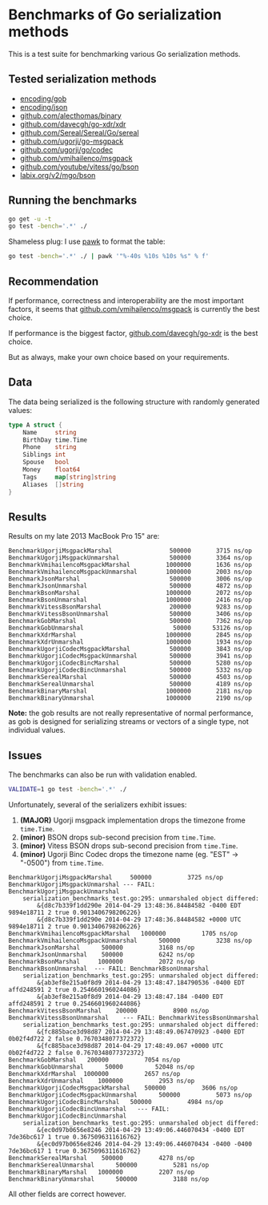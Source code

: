 # Benchmarks of Go serialization methods

This is a test suite for benchmarking various Go serialization methods.

## Tested serialization methods

- [encoding/gob](http://golang.org/pkg/encoding/gob/)
- [encoding/json](http://golang.org/pkg/encoding/json/)
- [github.com/alecthomas/binary](https://github.com/alecthomas/binary)
- [github.com/davecgh/go-xdr/xdr](https://github.com/davecgh/go-xdr)
- [github.com/Sereal/Sereal/Go/sereal](https://github.com/Sereal/Sereal)
- [github.com/ugorji/go-msgpack](https://github.com/ugorji/go-msgpack)
- [github.com/ugorji/go/codec](https://github.com/ugorji/go/tree/master/codec)
- [github.com/vmihailenco/msgpack](https://github.com/vmihailenco/msgpack)
- [github.com/youtube/vitess/go/bson](https://github.com/youtube/vitess/tree/master/go/bson)
- [labix.org/v2/mgo/bson](https://labix.org/v2/mgo/bson)


## Running the benchmarks

```bash
go get -u -t
go test -bench='.*' ./
```

Shameless plug: I use [pawk](https://github.com/alecthomas/pawk) to format the table:

```bash
go test -bench='.*' ./ | pawk '"%-40s %10s %10s %s" % f'
```

## Recommendation

If performance, correctness and interoperability are the most important
factors, it seems that
[github.com/vmihailenco/msgpack](https://github.com/vmihailenco/msgpack) is
currently the best choice.

If performance is the biggest factor, [github.com/davecgh/go-xdr](https://github.com/davecgh/go-xdr) is the
best choice.

But as always, make your own choice based on your requirements.

## Data

The data being serialized is the following structure with randomly generated values:

```go
type A struct {
	Name     string
	BirthDay time.Time
	Phone    string
	Siblings int
	Spouse   bool
	Money    float64
	Tags     map[string]string
	Aliases  []string
}
```


## Results

Results on my late 2013 MacBook Pro 15" are:

```
BenchmarkUgorjiMsgpackMarshal                500000       3715 ns/op
BenchmarkUgorjiMsgpackUnmarshal              500000       3364 ns/op
BenchmarkVmihailencoMsgpackMarshal          1000000       1636 ns/op
BenchmarkVmihailencoMsgpackUnmarshal        1000000       2003 ns/op
BenchmarkJsonMarshal                         500000       3006 ns/op
BenchmarkJsonUnmarshal                       500000       4872 ns/op
BenchmarkBsonMarshal                        1000000       2072 ns/op
BenchmarkBsonUnmarshal                      1000000       2416 ns/op
BenchmarkVitessBsonMarshal                   200000       9283 ns/op
BenchmarkVitessBsonUnmarshal                 500000       3406 ns/op
BenchmarkGobMarshal                          500000       7362 ns/op
BenchmarkGobUnmarshal                         50000      53126 ns/op
BenchmarkXdrMarshal                         1000000       2845 ns/op
BenchmarkXdrUnmarshal                       1000000       1934 ns/op
BenchmarkUgorjiCodecMsgpackMarshal           500000       3843 ns/op
BenchmarkUgorjiCodecMsgpackUnmarshal         500000       3941 ns/op
BenchmarkUgorjiCodecBincMarshal              500000       5280 ns/op
BenchmarkUgorjiCodecBincUnmarshal            500000       5332 ns/op
BenchmarkSerealMarshal                       500000       4503 ns/op
BenchmarkSerealUnmarshal                     500000       4189 ns/op
BenchmarkBinaryMarshal                      1000000       2181 ns/op
BenchmarkBinaryUnmarshal                    1000000       2190 ns/op
```

**Note:** the gob results are not really representative of normal performance, as gob is designed for serializing streams or vectors of a single type, not individual values.


## Issues

The benchmarks can also be run with validation enabled.

```bash
VALIDATE=1 go test -bench='.*' ./
```

Unfortunately, several of the serializers exhibit issues:

1. **(MAJOR)** Ugorji msgpack implementation drops the timezone frome `time.Time`.
2. **(minor)** BSON drops sub-second precision from `time.Time`.
3. **(minor)** Vitess BSON drops sub-second precision from `time.Time`.
4. **(minor)** Ugorji Binc Codec drops the timezone name (eg. "EST" -> "-0500") from `time.Time`.

```
BenchmarkUgorjiMsgpackMarshal     500000          3725 ns/op
BenchmarkUgorjiMsgpackUnmarshal --- FAIL: BenchmarkUgorjiMsgpackUnmarshal
    serialization_benchmarks_test.go:295: unmarshaled object differed:
        &{d8c7b339f1dd290e 2014-04-29 13:48:36.84484582 -0400 EDT 9894e18711 2 true 0.9013406798206226}
        &{d8c7b339f1dd290e 2014-04-29 17:48:36.84484582 +0000 UTC 9894e18711 2 true 0.9013406798206226}
BenchmarkVmihailencoMsgpackMarshal   1000000          1705 ns/op
BenchmarkVmihailencoMsgpackUnmarshal      500000          3238 ns/op
BenchmarkJsonMarshal      500000          3168 ns/op
BenchmarkJsonUnmarshal    500000          6242 ns/op
BenchmarkBsonMarshal     1000000          2072 ns/op
BenchmarkBsonUnmarshal  --- FAIL: BenchmarkBsonUnmarshal
    serialization_benchmarks_test.go:295: unmarshaled object differed:
        &{ab3ef8e215a0f8d9 2014-04-29 13:48:47.184790536 -0400 EDT affd248591 2 true 0.2546601960244086}
        &{ab3ef8e215a0f8d9 2014-04-29 13:48:47.184 -0400 EDT affd248591 2 true 0.2546601960244086}
BenchmarkVitessBsonMarshal    200000          8900 ns/op
BenchmarkVitessBsonUnmarshal    --- FAIL: BenchmarkVitessBsonUnmarshal
    serialization_benchmarks_test.go:295: unmarshaled object differed:
        &{fc885bace3d98d87 2014-04-29 13:48:49.067470923 -0400 EDT 0b02f4d722 2 false 0.7670348077372372}
        &{fc885bace3d98d87 2014-04-29 17:48:49.067 +0000 UTC 0b02f4d722 2 false 0.7670348077372372}
BenchmarkGobMarshal   200000          7054 ns/op
BenchmarkGobUnmarshal      50000         52048 ns/op
BenchmarkXdrMarshal  1000000          2657 ns/op
BenchmarkXdrUnmarshal    1000000          2953 ns/op
BenchmarkUgorjiCodecMsgpackMarshal    500000          3606 ns/op
BenchmarkUgorjiCodecMsgpackUnmarshal      500000          5073 ns/op
BenchmarkUgorjiCodecBincMarshal   500000          4984 ns/op
BenchmarkUgorjiCodecBincUnmarshal   --- FAIL: BenchmarkUgorjiCodecBincUnmarshal
    serialization_benchmarks_test.go:295: unmarshaled object differed:
        &{ec0d97b0656e8246 2014-04-29 13:49:06.446070434 -0400 EDT 7de36bc617 1 true 0.3675096311616762}
        &{ec0d97b0656e8246 2014-04-29 13:49:06.446070434 -0400 -0400 7de36bc617 1 true 0.3675096311616762}
BenchmarkSerealMarshal    500000          4278 ns/op
BenchmarkSerealUnmarshal      500000          5281 ns/op
BenchmarkBinaryMarshal   1000000          2207 ns/op
BenchmarkBinaryUnmarshal      500000          3188 ns/op
```

All other fields are correct however.
